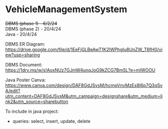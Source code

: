 # VehicleManagementSystem

~~DBMS (phase 1) -   6/2/24~~  <br>
DBMS (phase 2) - 20/4/24  <br>
Java - 20/4/24  <br>

DBMS ER Diagram: https://drive.google.com/file/d/1EeFjGLBeAwT1K2lWPhgIu8UnZW_T6fH0/view?usp=sharing  <br>

DBMS Document: https://1drv.ms/w/s!AoxNUz7GJmW4unqJoG9kZCG7Bm5L?e=mlWOOU  <br>

Java Poster Canva: https://www.canva.com/design/DAF8GdJSvsM/hcmpVnvMzEs8l6p7Q3qSvA/edit?utm_content=DAF8GdJSvsM&utm_campaign=designshare&utm_medium=link2&utm_source=sharebutton  <br>

To include in java project:  <br>
- queries: select, insert, update, delete
